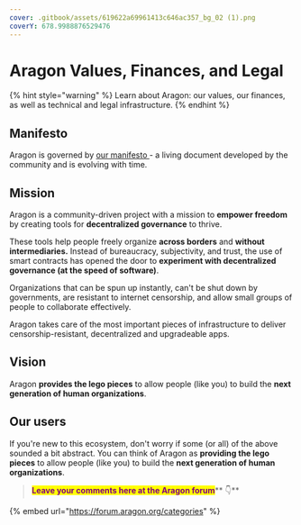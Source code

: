 ```yaml
---
cover: .gitbook/assets/619622a69961413c646ac357_bg_02 (1).png
coverY: 678.9988876529476
---
```


# Aragon Values, Finances, and Legal

{% hint style="warning" %}
Learn about Aragon: our values, our finances, as well as technical and legal infrastructure.
{% endhint %}

## Manifesto

Aragon is governed by [our manifesto ](https://aragon.org/manifesto)- a living document developed by the community and is evolving with time.

## Mission

Aragon is a community-driven project with a mission to **empower freedom** by creating tools for **decentralized governance** to thrive.

These tools help people freely organize **across borders** and **without intermediaries.** Instead of bureaucracy, subjectivity, and trust, the use of smart contracts has opened the door to **experiment with decentralized governance (at the speed of software)**.

Organizations that can be spun up instantly, can't be shut down by governments, are resistant to internet censorship, and allow small groups of people to collaborate effectively.

Aragon takes care of the most important pieces of infrastructure to deliver censorship-resistant, decentralized and upgradeable apps.

## Vision

Aragon **provides the lego pieces** to allow people (like you) to build the **next generation of human organizations**.

## Our users

If you're new to this ecosystem, don't worry if some (or all) of the above sounded a bit abstract. You can think of Aragon as **providing the lego pieces** to allow people (like you) to build the **next generation of human organizations**.

> <mark style="color:purple;">**Leave your comments here at the Aragon forum**</mark>** 👇**

{% embed url="https://forum.aragon.org/categories" %}
